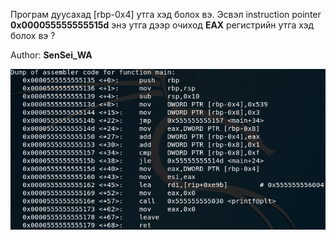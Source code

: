 Програм дуусахад [rbp-0x4] утга хэд болох вэ. Эсвэл instruction pointer **0x000055555555515d** энэ утга дээр очиход **EAX** регистрийн утга хэд болох вэ ?

Author: **SenSei_WA**

![img](https://github.com/oyusec/OyuSec-CTF/blob/master/Reverse%20Engineering/ASM1/challenge.png)
